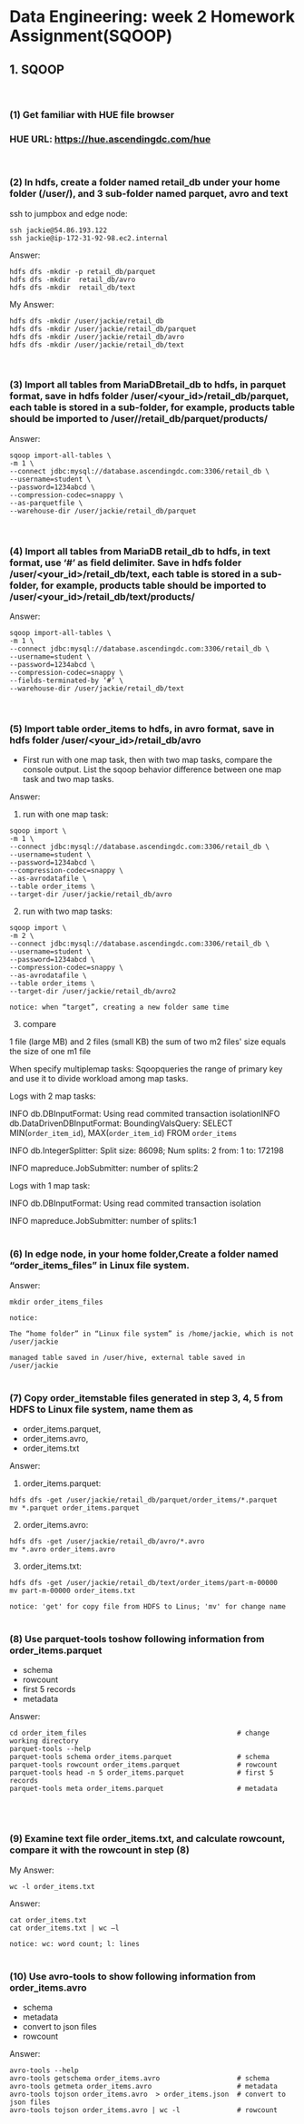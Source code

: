 <!-- Headings -->
# Data Engineering: week 2 Homework Assignment(SQOOP)
## 1. SQOOP
<br >

### (1) Get familiar with HUE file browser
### HUE URL: https://hue.ascendingdc.com/hue
<br />

### (2) In hdfs, create a folder named retail_db under your home folder (/user/<your-id>), and 3 sub-folder named parquet, avro and text


ssh to jumpbox and edge node: 

```
ssh jackie@54.86.193.122
ssh jackie@ip-172-31-92-98.ec2.internal
```
Answer:
```
hdfs dfs -mkdir -p retail_db/parquet
hdfs dfs -mkdir  retail_db/avro
hdfs dfs -mkdir  retail_db/text
```
My Answer:
```
hdfs dfs -mkdir /user/jackie/retail_db
hdfs dfs -mkdir /user/jackie/retail_db/parquet
hdfs dfs -mkdir /user/jackie/retail_db/avro
hdfs dfs -mkdir /user/jackie/retail_db/text
```
<br />

### (3) Import all tables from MariaDBretail_db to hdfs, in parquet format, save in hdfs folder  /user/<your_id>/retail_db/parquet, each table is stored in a sub-folder, for example, products table should be imported to /user/<your-id>/retail_db/parquet/products/

Answer:

```
sqoop import-all-tables \
-m 1 \
--connect jdbc:mysql://database.ascendingdc.com:3306/retail_db \
--username=student \
--password=1234abcd \
--compression-codec=snappy \
--as-parquetfile \
--warehouse-dir /user/jackie/retail_db/parquet
```
<br />

### (4) Import all tables from MariaDB retail_db to hdfs, in text format, use ‘#’ as field delimiter.  Save in hdfs folder  /user/<your_id>/retail_db/text, each table is stored in a sub-folder, for example, products table should be imported to /user/<your_id>/retail_db/text/products/

Answer:

```
sqoop import-all-tables \
-m 1 \
--connect jdbc:mysql://database.ascendingdc.com:3306/retail_db \
--username=student \
--password=1234abcd \
--compression-codec=snappy \
--fields-terminated-by ‘#’ \
--warehouse-dir /user/jackie/retail_db/text
```
<br />

### (5) Import table order_items to hdfs, in avro format, save in hdfs folder /user/<your_id>/retail_db/avro


 * First run with one map task, then with two map tasks, compare the console output. List the sqoop behavior difference between one map task and two map tasks.

 Answer:
 1. run with one map task:
 ```
 sqoop import \
-m 1 \
--connect jdbc:mysql://database.ascendingdc.com:3306/retail_db \
--username=student \
--password=1234abcd \
--compression-codec=snappy \
--as-avrodatafile \
--table order_items \
--target-dir /user/jackie/retail_db/avro
 ```
2. run with two map tasks:

```
sqoop import \
-m 2 \
--connect jdbc:mysql://database.ascendingdc.com:3306/retail_db \
--username=student \
--password=1234abcd \
--compression-codec=snappy \
--as-avrodatafile \
--table order_items \
--target-dir /user/jackie/retail_db/avro2
```

``notice: when “target”, creating a new folder same time``

3. compare

1 file (large MB) and 2 files (small KB)
the sum of two m2 files' size equals the size of one m1 file

When specify multiplemap tasks: Sqoopqueries the range of primary key and use it to divide workload among map tasks.

Logs with 2 map tasks:

INFO db.DBInputFormat: Using read commited transaction isolationINFO db.DataDrivenDBInputFormat: BoundingValsQuery: SELECT MIN(`order_item_id`), MAX(`order_item_id`) FROM `order_items` 

INFO db.IntegerSplitter: Split size: 86098; Num splits: 2 from: 1 to: 172198

INFO mapreduce.JobSubmitter: number of splits:2

Logs with 1 map task:

INFO db.DBInputFormat: Using read commited transaction isolation

INFO mapreduce.JobSubmitter: number of splits:1
<br />
<br />

### (6) In edge node, in your home folder,Create a folder named “order_items_files” in Linux file system.

Answer:

```
mkdir order_items_files
```

``notice:``

``The “home folder” in “Linux file system” is /home/jackie, which is not /user/jackie``

``managed table saved in /user/hive, external table saved in /user/jackie``
<br />
<br />

### (7) Copy order_itemstable files generated in step 3, 4, 5 from HDFS to Linux file system, name them as 
- order_items.parquet,
- order_items.avro,
- order_items.txt

Answer:

1. order_items.parquet:

```
hdfs dfs -get /user/jackie/retail_db/parquet/order_items/*.parquet
mv *.parquet order_items.parquet
```
2. order_items.avro:

```
hdfs dfs -get /user/jackie/retail_db/avro/*.avro
mv *.avro order_items.avro
```

3. order_items.txt:

```
hdfs dfs -get /user/jackie/retail_db/text/order_items/part-m-00000
mv part-m-00000 order_items.txt
```

``notice: 'get' for copy file from HDFS to Linus; 'mv' for change name``
<br />
<br />

### (8) Use parquet-tools toshow following information from order_items.parquet

- schema
- rowcount
- first 5 records
- metadata

Answer:

```
cd order_item_files                                     # change working directory
parquet-tools --help
parquet-tools schema order_items.parquet                # schema
parquet-tools rowcount order_items.parquet              # rowcount
parquet-tools head -n 5 order_items.parquet             # first 5 records
parquet-tools meta order_items.parquet                  # metadata
```
<br />
<br />

### (9) Examine text file order_items.txt, and calculate rowcount, compare it with the rowcount in step (8)

My Answer:

```
wc -l order_items.txt
```

Answer:

```
cat order_items.txt
cat order_items.txt | wc –l
```

``notice: wc: word count; l: lines``
<br />
<br />

### (10) Use avro-tools to show following information from order_items.avro

- schema
- metadata
- convert to json files
- rowcount



Answer:

```
avro-tools --help
avro-tools getschema order_items.avro                   # schema
avro-tools getmeta order_items.avro                     # metadata
avro-tools tojson order_items.avro  > order_items.json  # convert to json files
avro-tools tojson order_items.avro | wc -l              # rowcount
```